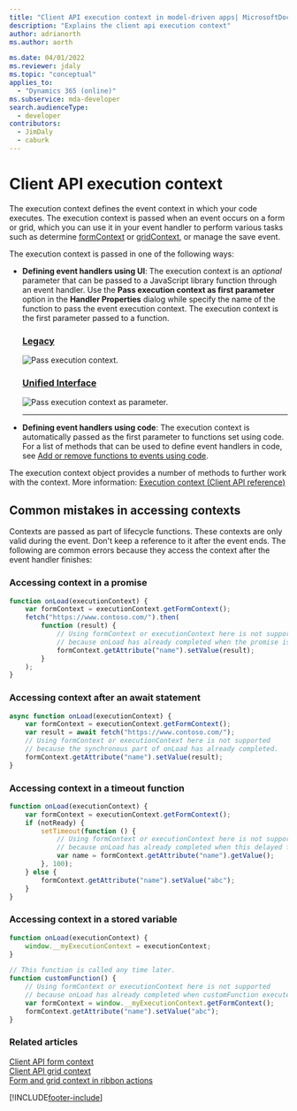 ```yaml
---
title: "Client API execution context in model-driven apps| MicrosoftDocs"
description: "Explains the client api execution context"
author: adrianorth
ms.author: aorth

ms.date: 04/01/2022
ms.reviewer: jdaly
ms.topic: "conceptual"
applies_to: 
  - "Dynamics 365 (online)"
ms.subservice: mda-developer
search.audienceType: 
  - developer
contributors: 
  - JimDaly
  - caburk
---
```

# Client API execution context

The execution context defines the event context in which your code executes. The execution context is passed when an event occurs on a form or grid, which you can use it in your event handler to perform various tasks such as determine [formContext](clientapi-form-context.md) or [gridContext](clientapi-grid-context.md), or manage the save event. 

The execution context is passed in one of the following ways:

- **Defining event handlers using UI**: The execution context is an *optional* parameter that can be passed to a JavaScript library function through an event handler. Use the **Pass execution context as first parameter** option in the **Handler Properties** dialog while specify the name of the function to pass the event execution context. The execution context is the first parameter passed to a function.

   ### [Legacy](#tab/pass-execution-context-legacy)
     ![Pass execution context.](../media/ClientAPI-PassExecutionContext.png "Pass execution context")

   ### [Unified Interface](#tab/pass-execution-context-unified-interface)
     ![Pass execution context as parameter.](../media/pass-execution-context-as-first-parameter.png "Pass execution context as parameter")

   ---

- **Defining event handlers using code**: The execution context is automatically passed as the first parameter to functions set using code. For a list of methods that can be used to define event handlers in code, see [Add or remove functions to events using code](events-forms-grids.md#add-or-remove-event-handler-function-to-event-using-code).

The execution context object provides a number of methods to further work with the context. More information: [Execution context (Client API reference)](reference/execution-context.md)

## Common mistakes in accessing contexts

Contexts are passed as part of lifecycle functions. These contexts are only valid during the event. Don't keep a reference to it after the event ends. The following are common errors because they access the context after the event handler finishes:

### Accessing context in a promise

```JavaScript
function onLoad(executionContext) {
    var formContext = executionContext.getFormContext();
    fetch("https://www.contoso.com/").then(
        function (result) {
            // Using formContext or executionContext here is not supported
            // because onLoad has already completed when the promise is resolved.
            formContext.getAttribute("name").setValue(result);
        }
    );
}
```

### Accessing context after an await statement

```JavaScript
async function onLoad(executionContext) {
    var formContext = executionContext.getFormContext();
    var result = await fetch("https://www.contoso.com/");
    // Using formContext or executionContext here is not supported
    // because the synchronous part of onLoad has already completed.
    formContext.getAttribute("name").setValue(result);
}
```

### Accessing context in a timeout function

```JavaScript
function onLoad(executionContext) {
    var formContext = executionContext.getFormContext();
    if (notReady) {
        setTimeout(function () {
            // Using formContext or executionContext here is not supported
            // because onLoad has already completed when this delayed function executes.
            var name = formContext.getAttribute("name").getValue();
        }, 100);
    } else {
        formContext.getAttribute("name").setValue("abc");
    }
}
```

### Accessing context in a stored variable

```JavaScript
function onLoad(executionContext) {
    window.__myExecutionContext = executionContext;
}

// This function is called any time later.
function customFunction() {
    // Using formContext or executionContext here is not supported
    // because onLoad has already completed when customFunction executes.
    var formContext = window.__myExecutionContext.getFormContext();
    formContext.getAttribute("name").setValue("abc");
}
```


### Related articles

 [Client API form context](clientapi-form-context.md)<br>
 [Client API grid context](clientapi-grid-context.md)<br>
 [Form and grid context in ribbon actions](../pass-data-page-parameter-ribbon-actions.md#form-and-grid-context-in-ribbon-actions)

[!INCLUDE[footer-include](../../../includes/footer-banner.md)]
